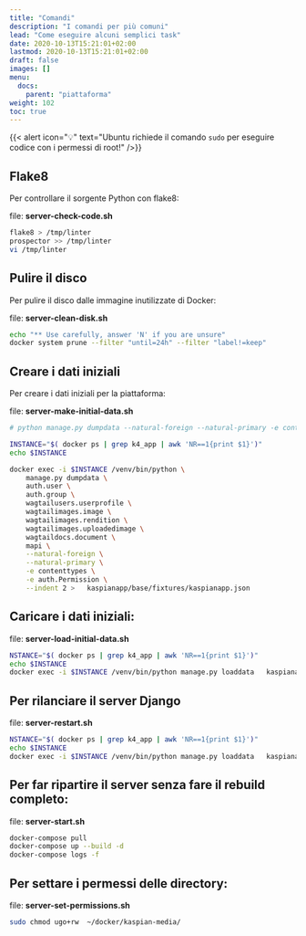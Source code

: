 ```yaml
---
title: "Comandi"
description: "I comandi per più comuni"
lead: "Come eseguire alcuni semplici task"
date: 2020-10-13T15:21:01+02:00
lastmod: 2020-10-13T15:21:01+02:00
draft: false
images: []
menu:
  docs:
    parent: "piattaforma"
weight: 102
toc: true
---
```


{{< alert icon="💡" text="Ubuntu richiede il comando `sudo` per eseguire codice con i permessi di root!" />}}

## Flake8

Per controllare il sorgente Python con flake8:

file: **server-check-code.sh**
```bash
flake8 > /tmp/linter
prospector >> /tmp/linter
vi /tmp/linter
```

## Pulire il disco 

Per pulire il disco dalle immagine inutilizzate di Docker:

file: **server-clean-disk.sh**
```bash
echo "** Use carefully, answer 'N' if you are unsure"
docker system prune --filter "until=24h" --filter "label!=keep"
```

## Creare i dati iniziali
Per creare i dati iniziali per la piattaforma:

file: **server-make-initial-data.sh**
```bash
# python manage.py dumpdata --natural-foreign --natural-primary -e contenttypes -e auth.Permission --indent 2 > ./kaspianapp/base/fixtures/kaspianapp.json

INSTANCE="$( docker ps | grep k4_app | awk 'NR==1{print $1}')"
echo $INSTANCE

docker exec -i $INSTANCE /venv/bin/python \
    manage.py dumpdata \
    auth.user \
    auth.group \
    wagtailusers.userprofile \
    wagtailimages.image \
    wagtailimages.rendition \
    wagtailimages.uploadedimage \
    wagtaildocs.document \
    mapi \
    --natural-foreign \
    --natural-primary \
    -e contenttypes \
    -e auth.Permission \
    --indent 2 >   kaspianapp/base/fixtures/kaspianapp.json
```

## Caricare i dati iniziali:

file: **server-load-initial-data.sh**
```bash
NSTANCE="$( docker ps | grep k4_app | awk 'NR==1{print $1}')"
echo $INSTANCE
docker exec -i $INSTANCE /venv/bin/python manage.py loaddata   kaspianapp/base/fixtures/kaspianapp.json
```

## Per rilanciare il server Django
file: **server-restart.sh**
```bash
NSTANCE="$( docker ps | grep k4_app | awk 'NR==1{print $1}')"
echo $INSTANCE
docker exec -i $INSTANCE /venv/bin/python manage.py loaddata   kaspianapp/base/fixtures/kaspianapp.json
```

## Per far ripartire il server senza fare il rebuild completo:

file: **server-start.sh**
```bash
docker-compose pull
docker-compose up --build -d
docker-compose logs -f
```

## Per settare i permessi delle directory:

file: **server-set-permissions.sh**
```bash
sudo chmod ugo+rw  ~/docker/kaspian-media/
```
